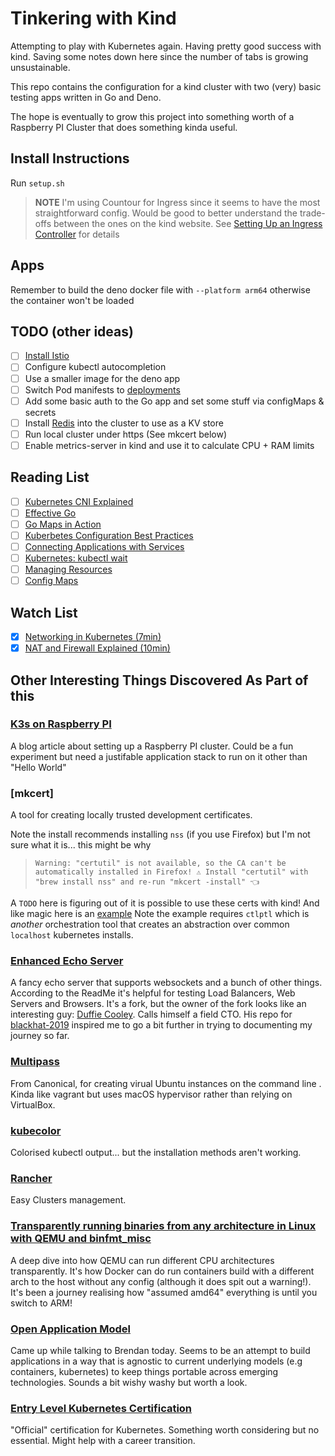 # Tinkering with Kind

Attempting to play with Kubernetes again. Having pretty good success 
with kind. Saving some notes down here since the number of tabs is 
growing unsustainable.

This repo contains the configuration for a kind cluster with two (very)
basic testing apps written in Go and Deno.

The hope is eventually to grow this project into something worth of
a Raspberry PI Cluster that does something kinda useful.

## Install Instructions

Run `setup.sh`

> **NOTE** I'm using Countour for Ingress since it seems to have the 
most straightforward config. Would be good to better understand the 
trade-offs between the ones on the kind website. See 
[Setting Up an Ingress Controller][kind-ingress] for details

## Apps

Remember to build the deno docker file with `--platform arm64` otherwise
the container won't be loaded

## TODO (other ideas)

- [ ] [Install Istio](https://istio.io/latest/docs/setup/platform-setup/kind/)
- [ ] Configure kubectl autocompletion
- [ ] Use a smaller image for the deno app
- [ ] Switch Pod manifests to [deployments](https://kubernetes.io/docs/concepts/cluster-administration/manage-deployment/)
- [ ] Add some basic auth to the Go app and set some stuff via configMaps & secrets
- [ ] Install [Redis](https://kubernetes.io/docs/tutorials/configuration/configure-redis-using-configmap/) into the cluster to use as a KV store
- [ ] Run local cluster under https (See mkcert below)
- [ ] Enable metrics-server in kind and use it to calculate CPU + RAM 
limits

## Reading List

- [ ] [Kubernetes CNI Explained](https://www.tigera.io/learn/guides/kubernetes-networking/kubernetes-cni/)
- [ ] [Effective Go](https://go.dev/doc/effective_go)
- [ ] [Go Maps in Action](https://go.dev/blog/maps)
- [ ] [Kuberbetes Configuration Best Practices](https://kubernetes.io/docs/concepts/configuration/overview/#general-configuration-tips)
- [ ] [Connecting Applications with Services](https://kubernetes.io/docs/concepts/services-networking/connect-applications-service/)
- [ ] [Kubernetes: kubectl wait](https://enix.io/en/blog/kubernetes-tips-tricks-kubectl-wait/)
- [ ] [Managing Resources](https://kubernetes.io/docs/concepts/cluster-administration/manage-deployment/)
- [ ] [Config Maps](https://kubernetes.io/docs/concepts/configuration/configmap/)

## Watch List
- [x] [Networking in Kubernetes (7min)](https://kube.academy/courses/kubernetes-in-depth/lessons/an-introduction-to-cni)
- [x] [NAT and Firewall Explained (10min)](https://www.youtube.com/watch?v=2llWuivdS7w)

## Other Interesting Things Discovered As Part of this

### [K3s on Raspberry PI](https://bryanbende.com/development/2021/05/07/k3s-raspberry-pi-initial-setup)

A blog article about setting up a Raspberry PI cluster. Could be a fun
experiment but need a justifable application stack to run on it other
than "Hello World"

### [mkcert]

A tool for creating locally trusted development certificates.

Note the install recommends installing `nss` (if you use Firefox) but
I'm not sure what it is... this might be why

> `Warning: "certutil" is not available, so the CA can't be automatically installed in Firefox! ⚠️
Install "certutil" with "brew install nss" and re-run "mkcert -install" 👈`

A `TODO` here is figuring out of it is possible to use these certs with
kind! And like magic here is an [example](https://github.com/dgafka/local-kuberentes-cluster-over-https)
Note the example requires `ctlptl` which is _another_ orchestration 
tool that creates an abstraction over common `localhost` kubernetes 
installs. 

### [Enhanced Echo Server](https://github.com/mauilion/echo-server)

A fancy echo server that supports websockets and a bunch of other 
things. According to the ReadMe it's helpful for testing Load Balancers,
Web Servers and Browsers. It's a fork, but the owner of the fork looks
like an interesting guy: [Duffie Cooley](https://mauilion.dev). Calls
himself a field CTO. His repo for [blackhat-2019](https://github.com/mauilion/blackhat-2019) 
inspired me to go a bit further in trying to documenting my journey so
far.

### [Multipass](https://github.com/canonical/multipass)

From Canonical, for creating virual Ubuntu instances on the command line
. Kinda like vagrant but uses macOS hypervisor rather than relying on 
VirtualBox.

### [kubecolor](https://github.com/hidetatz/kubecolor)

Colorised kubectl output... but the installation methods aren't working.

### [Rancher](https://rancher.com/docs/rancher/v2.6/en/overview/architecture/)

Easy Clusters management.

### [Transparently running binaries from any architecture in Linux with QEMU and binfmt_misc](https://ownyourbits.com/2018/06/13/transparently-running-binaries-from-any-architecture-in-linux-with-qemu-and-binfmt_misc/)

A deep dive into how QEMU can run different CPU architectures 
transparently. It's how Docker can do run containers build with a 
different arch to the host without any config (although it does spit out
a warning!). It's been a journey realising how "assumed amd64" 
everything is until you switch to ARM!

### [Open Application Model](https://oam.dev)

Came up while talking to Brendan today. Seems to be an attempt to build
applications in a way that is agnostic to current underlying models
(e.g containers, kubernetes) to keep things portable across emerging
technologies. Sounds a bit wishy washy but worth a look.

### [Entry Level Kubernetes Certification](https://www.cncf.io/announcements/2021/10/13/entry-level-kubernetes-certification-to-help-advance-cloud-careers/)

"Official" certification for Kubernetes. Something worth considering 
but no essential. Might help with a career transition.

[kind-ingress]: https://kind.sigs.k8s.io/docs/user/ingress/#using-ingress